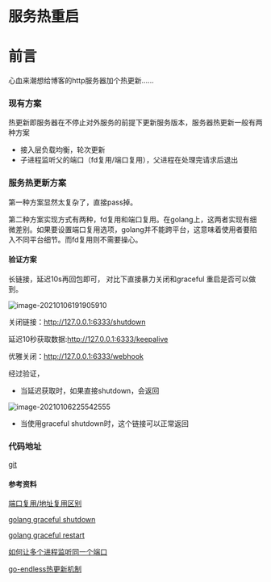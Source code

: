 

# 服务热重启

# 前言

心血来潮想给博客的http服务器加个热更新......

### 现有方案

热更新即服务器在不停止对外服务的前提下更新服务版本，服务器热更新一般有两种方案

- 接入层负载均衡，轮次更新
- 子进程监听父的端口（fd复用/端口复用），父进程在处理完请求后退出



### 服务热更新方案

第一种方案显然太复杂了，直接pass掉。

第二种方案实现方式有两种，fd复用和端口复用。在golang上，这两者实现有细微差别。如果要设置端口复用选项，golang并不能跨平台，这意味着使用者要陷入不同平台细节。而fd复用则不需要操心。



#### 验证方案

长链接，延迟10s再回包即可， 对比下直接暴力关闭和graceful 重启是否可以做到。



![image-20210106191905910](https://i.loli.net/2021/01/06/PKBfQAbCivExXml.png)



关闭链接：http://127.0.0.1:6333/shutdown

延迟10秒获取数据:http://127.0.0.1:6333/keepalive

优雅关闭：http://127.0.0.1:6333/webhook



经过验证，

- 当延迟获取时，如果直接shutdown，会返回



![image-20210106225542555](https://i.loli.net/2021/01/06/7YxAdBX8yipmzGb.png)

- 当使用graceful shutdown时，这个链接可以正常返回



### 代码地址

[git](https://github.com/Hank00AAA/light_blog)



#### 参考资料

[端口复用/地址复用区别](https://stackoverflow.com/questions/14388706/how-do-so-reuseaddr-and-so-reuseport-differ)

[golang graceful shutdown](https://leileiluoluo.com/posts/golang-shutdown-server-gracefully.html)

[golang graceful restart](http://kuangchanglang.com/golang/2017/04/27/golang-graceful-restart#references)

[如何让多个进程监听同一个端口](https://blog.csdn.net/L13763338360/article/details/106519027)



[go-endless热更新机制](https://studygolang.com/articles/25123?fr=sidebar)
